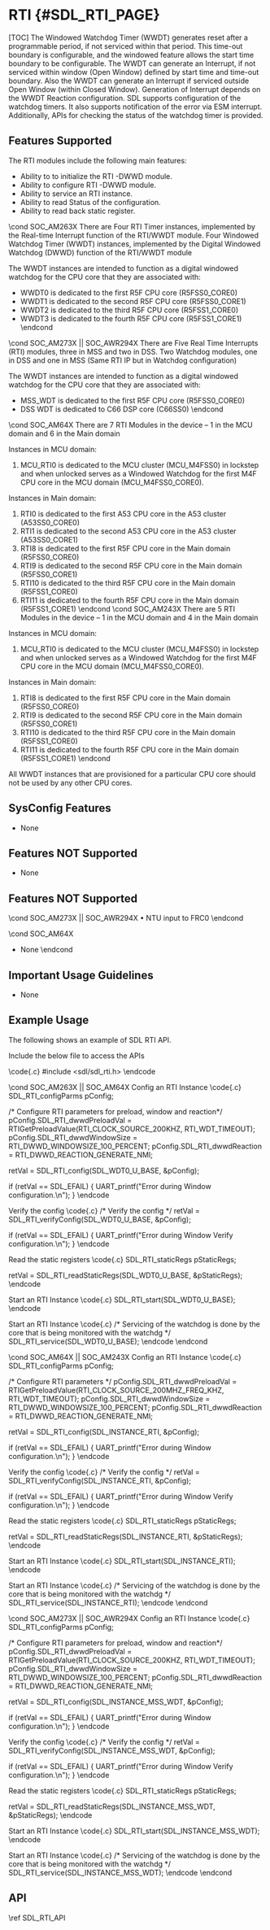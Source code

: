 # RTI {#SDL_RTI_PAGE}

[TOC]
The Windowed Watchdog Timer (WWDT) generates reset after a programmable period, if not serviced within that period. This time-out boundary is configurable, and the windowed feature allows the start time boundary to be configurable. The WWDT can generate an Interrupt, if not serviced within window (Open Window) defined by start time and time-out boundary. Also the WWDT can generate an Interrupt if serviced outside Open Window (within Closed Window). Generation of Interrupt depends on the WWDT Reaction configuration. SDL supports configuration of the watchdog timers. It also supports notification of the error via ESM interrupt. Additionally, APIs for checking the status of the watchdog timer is provided.

## Features Supported
The RTI modules include the following main features:
* Ability to to initialize the RTI -DWWD module.
* Ability to configure RTI -DWWD module.
* Ability to service an RTI instance.
* Ability to read Status of the configuration.
* Ability to read back static register.

\cond SOC_AM263X
There are Four RTI Timer instances, implemented by the Real-time Interrupt function of the RTI/WWDT module.
Four Windowed Watchdog Timer (WWDT) instances, implemented by the Digital Windowed Watchdog
(DWWD) function of the RTI/WWDT module

The WWDT instances are intended to function as a digital windowed watchdog for the CPU core that they are
associated with:
* WWDT0 is dedicated to the first R5F CPU core (R5FSS0_CORE0)
* WWDT1 is dedicated to the second R5F CPU core (R5FSS0_CORE1)
* WWDT2 is dedicated to the third R5F CPU core (R5FSS1_CORE0)
* WWDT3 is dedicated to the fourth R5F CPU core (R5FSS1_CORE1)
\endcond

\cond SOC_AM273X || SOC_AWR294X
There are Five Real Time Interrupts (RTI) modules, three in MSS and two in DSS.
Two Watchdog modules, one in DSS and one in MSS (Same RTI IP but in Watchdog configuration)

The WWDT instances are intended to function as a digital windowed watchdog for the CPU core that they are
associated with:

* MSS_WDT is dedicated to the first R5F CPU core (R5FSS0_CORE0)
* DSS WDT is dedicated to C66 DSP core (C66SS0)
\endcond

\cond SOC_AM64X
There are 7 RTI Modules in the device – 1 in the MCU domain and 6 in the Main domain

Instances in MCU domain:

1)	MCU_RTI0 is dedicated to the MCU cluster (MCU_M4FSS0) in lockstep and when unlocked serves as a Windowed Watchdog for the first M4F CPU core in the MCU domain (MCU_M4FSS0_CORE0).

Instances in Main domain:

1)	RTI0 is dedicated to the first A53 CPU core in the A53 cluster (A53SS0_CORE0)
2)	RTI1 is dedicated to the second A53 CPU core in the A53 cluster (A53SS0_CORE1)
3)	RTI8 is dedicated to the first R5F CPU core in the Main domain (R5FSS0_CORE0)
4)	RTI9 is dedicated to the second R5F CPU core in the Main domain (R5FSS0_CORE1)
5)	RTI10 is dedicated to the third R5F CPU core in the Main domain (R5FSS1_CORE0)
6)	RTI11 is dedicated to the fourth R5F CPU core in the Main domain (R5FSS1_CORE1)
\endcond
\cond SOC_AM243X
There are 5 RTI Modules in the device – 1 in the MCU domain and 4 in the Main domain

Instances in MCU domain:

1)	MCU_RTI0 is dedicated to the MCU cluster (MCU_M4FSS0) in lockstep and when unlocked serves as a Windowed Watchdog for the first M4F CPU core in the MCU domain (MCU_M4FSS0_CORE0).

Instances in Main domain:

1)	RTI8 is dedicated to the first R5F CPU core in the Main domain (R5FSS0_CORE0)
2)	RTI9 is dedicated to the second R5F CPU core in the Main domain (R5FSS0_CORE1)
3)	RTI10 is dedicated to the third R5F CPU core in the Main domain (R5FSS1_CORE0)
4)	RTI11 is dedicated to the fourth R5F CPU core in the Main domain (R5FSS1_CORE1)
\endcond

All WWDT instances that are provisioned for a particular CPU core should not be used by any other CPU cores.

## SysConfig Features
- None

## Features NOT Supported
- None


## Features NOT Supported

\cond SOC_AM273X || SOC_AWR294X
• NTU input to FRC0
\endcond

\cond SOC_AM64X
- None
\endcond

## Important Usage Guidelines
- None

## Example Usage

The following shows an example of SDL RTI API.

Include the below file to access the APIs

\code{.c}
#include <sdl/sdl_rti.h>
\endcode

\cond SOC_AM263X || SOC_AM64X
Config an RTI Instance
\code{.c}
SDL_RTI_configParms pConfig;

/* Configure RTI parameters for preload, window and reaction*/
pConfig.SDL_RTI_dwwdPreloadVal = RTIGetPreloadValue(RTI_CLOCK_SOURCE_200KHZ, RTI_WDT_TIMEOUT);
pConfig.SDL_RTI_dwwdWindowSize = RTI_DWWD_WINDOWSIZE_100_PERCENT;
pConfig.SDL_RTI_dwwdReaction   = RTI_DWWD_REACTION_GENERATE_NMI;

retVal = SDL_RTI_config(SDL_WDT0_U_BASE, &pConfig);

if (retVal == SDL_EFAIL)
{
    UART_printf("Error during Window configuration.\n");
}
\endcode

Verify the config
\code{.c}
/* Verify the config */
retVal = SDL_RTI_verifyConfig(SDL_WDT0_U_BASE, &pConfig);

if (retVal == SDL_EFAIL)
{
    UART_printf("Error during Window Verify configuration.\n");
}
\endcode

Read the static registers
\code{.c}
SDL_RTI_staticRegs pStaticRegs;

retVal = SDL_RTI_readStaticRegs(SDL_WDT0_U_BASE, &pStaticRegs);
\endcode

Start an RTI Instance
\code{.c}
SDL_RTI_start(SDL_WDT0_U_BASE);
\endcode

Start an RTI Instance
\code{.c}
/* Servicing of the watchdog is done by the core that is being monitored with the watchdg */
SDL_RTI_service(SDL_WDT0_U_BASE);
\endcode
\endcond

\cond SOC_AM64X || SOC_AM243X
Config an RTI Instance
\code{.c}
SDL_RTI_configParms pConfig;

/* Configure RTI parameters */
pConfig.SDL_RTI_dwwdPreloadVal = RTIGetPreloadValue(RTI_CLOCK_SOURCE_200MHZ_FREQ_KHZ, RTI_WDT_TIMEOUT);
pConfig.SDL_RTI_dwwdWindowSize = RTI_DWWD_WINDOWSIZE_100_PERCENT;
pConfig.SDL_RTI_dwwdReaction   = RTI_DWWD_REACTION_GENERATE_NMI;

retVal = SDL_RTI_config(SDL_INSTANCE_RTI, &pConfig);

if (retVal == SDL_EFAIL)
{
    UART_printf("Error during Window configuration.\n");
}
\endcode

Verify the config
\code{.c}
/* Verify the config */
retVal = SDL_RTI_verifyConfig(SDL_INSTANCE_RTI, &pConfig);

if (retVal == SDL_EFAIL)
{
    UART_printf("Error during Window Verify configuration.\n");
}
\endcode

Read the static registers
\code{.c}
SDL_RTI_staticRegs pStaticRegs;

retVal = SDL_RTI_readStaticRegs(SDL_INSTANCE_RTI, &pStaticRegs);
\endcode

Start an RTI Instance
\code{.c}
SDL_RTI_start(SDL_INSTANCE_RTI);
\endcode

Start an RTI Instance
\code{.c}
/* Servicing of the watchdog is done by the core that is being monitored with the watchdg */
SDL_RTI_service(SDL_INSTANCE_RTI);
\endcode
\endcond

\cond SOC_AM273X || SOC_AWR294X
Config an RTI Instance
\code{.c}
SDL_RTI_configParms pConfig;

/* Configure RTI parameters for preload, window and reaction*/
pConfig.SDL_RTI_dwwdPreloadVal = RTIGetPreloadValue(RTI_CLOCK_SOURCE_200KHZ, RTI_WDT_TIMEOUT);
pConfig.SDL_RTI_dwwdWindowSize = RTI_DWWD_WINDOWSIZE_100_PERCENT;
pConfig.SDL_RTI_dwwdReaction   = RTI_DWWD_REACTION_GENERATE_NMI;

retVal = SDL_RTI_config(SDL_INSTANCE_MSS_WDT, &pConfig);

if (retVal == SDL_EFAIL)
{
    UART_printf("Error during Window configuration.\n");
}
\endcode

Verify the config
\code{.c}
/* Verify the config */
retVal = SDL_RTI_verifyConfig(SDL_INSTANCE_MSS_WDT, &pConfig);

if (retVal == SDL_EFAIL)
{
    UART_printf("Error during Window Verify configuration.\n");
}
\endcode

Read the static registers
\code{.c}
SDL_RTI_staticRegs pStaticRegs;

retVal = SDL_RTI_readStaticRegs(SDL_INSTANCE_MSS_WDT, &pStaticRegs);
\endcode

Start an RTI Instance
\code{.c}
SDL_RTI_start(SDL_INSTANCE_MSS_WDT);
\endcode

Start an RTI Instance
\code{.c}
/* Servicing of the watchdog is done by the core that is being monitored with the watchdg */
SDL_RTI_service(SDL_INSTANCE_MSS_WDT);
\endcode
\endcond
## API

\ref SDL_RTI_API